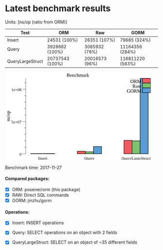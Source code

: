 # Latest benchmark results

Units: [ns/op (ratio from ORM)]

| Test | ORM | Raw | GORM |
| --- | --- | --- | --- |
| Insert | 24531 (100%) | 26351 (107%) | 79685 (324%) |
| Query | 3928662 (100%) | 3065932 (78%) | 11164356 (284%) |
| QueryLargeStruct | 20737543 (100%) | 20016573 (96%) | 116811220 (563%) |


![graph](./benchmark.png)



Benchmark time: 2017-11-27


#### Compared packages:

- [x] ORM: posener/orm (this package)
- [x] RAW: Direct SQL commands
- [x] GORM: jinzhu/gorm

#### Operations:

- [x] Insert: INSERT operations
- [X] Query: SELECT operations on an object with 2 fields
- [X] QueryLargeStruct: SELECT on an object of ~35 different fields

